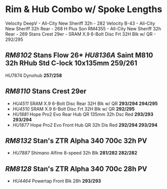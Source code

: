 # Rim & Hub Combo w/ Spoke Lengths

Velocity DeepV - All-City New Sheriff 32h - 282
Velocity B-43 - All-City New Sheriff 32h Rear - 268
H Plus Son RM4355 - All-City New Sheriff 32h Rear - 269
Stans Crest 29er - SRAM X.9 6-Bolt Disc Frt 32H Blk w/ QR - 292/295

## *RM8102* Stans Flow 26* *HU8136A* Saint M810 32h RHub Std C-lock 10x135mm **259/261**

HU7874 Dynohub **257/258**

## *RM8110* Stans Crest 29er

* *HU4511* SRAM X.9 6-Bolt Disc Rear 32H Blk w/ QR **293/294 294/295**
* *HU4510* SRAM X.9 6-Bolt Disc Frt 32H Blk w/ QR **292/295**
* *HU1881* Hope Pro2 Evo Rear Hub QR 135mm 32h Dsc Red **293/293 293/294**
* *HU1877* Hope Pro2 Evo Front Hub QR 32h Dis Red **292/294 293/294**



## *RM8132* Stan's ZTR Alpha 340 700c 32h PV

* *HU7887* Shimano Alfine 8-speed 32h Blk **281/282 282/282**



## *RM8128* Stan's ZTR Alpha 340 700c 28h PV

* *HU4464* Powertap Front Blk 28h **293/293**
